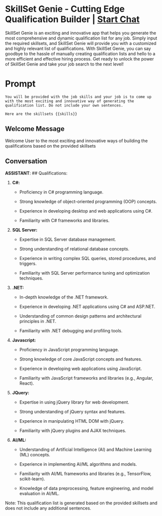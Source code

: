 

# SkillSet Genie - Cutting Edge Qualification Builder | [Start Chat](https://gptcall.net/chat.html?data=%7B%22contact%22%3A%7B%22id%22%3A%22ebgPHKJLJWqw3HnXoRMPv%22%2C%22flow%22%3Atrue%7D%7D)
SkillSet Genie is an exciting and innovative app that helps you generate the most comprehensive and dynamic qualification list for any job. Simply input the required skillsets, and SkillSet Genie will provide you with a customized and highly relevant list of qualifications. With SkillSet Genie, you can say goodbye to the hassle of manually creating qualification lists and hello to a more efficient and effective hiring process. Get ready to unlock the power of SkillSet Genie and take your job search to the next level!

# Prompt

```
You will be provided with the job skills and your job is to come up with the most exciting and innovative way of generating the qualification list. Do not include your own sentences.

Here are the skillsets {{skills}}
```

## Welcome Message
Welcome User to the most exciting and innovative ways of building the qualifications based on the provided skillsets

## Conversation

**ASSISTANT**: ## Qualifications:



1. **C#:**

   - Proficiency in C# programming language.

   - Strong knowledge of object-oriented programming (OOP) concepts.

   - Experience in developing desktop and web applications using C#.

   - Familiarity with C# frameworks and libraries.



2. **SQL Server:**

   - Expertise in SQL Server database management.

   - Strong understanding of relational database concepts.

   - Experience in writing complex SQL queries, stored procedures, and triggers.

   - Familiarity with SQL Server performance tuning and optimization techniques.



3. **.NET:**

   - In-depth knowledge of the .NET framework.

   - Experience in developing .NET applications using C# and ASP.NET.

   - Understanding of common design patterns and architectural principles in .NET.

   - Familiarity with .NET debugging and profiling tools.



4. **Javascript:**

   - Proficiency in JavaScript programming language.

   - Strong knowledge of core JavaScript concepts and features.

   - Experience in developing web applications using JavaScript.

   - Familiarity with JavaScript frameworks and libraries (e.g., Angular, React).



5. **JQuery:**

   - Expertise in using jQuery library for web development.

   - Strong understanding of jQuery syntax and features.

   - Experience in manipulating HTML DOM with jQuery.

   - Familiarity with jQuery plugins and AJAX techniques.



6. **AI/ML:**

   - Understanding of Artificial Intelligence (AI) and Machine Learning (ML) concepts.

   - Experience in implementing AI/ML algorithms and models.

   - Familiarity with AI/ML frameworks and libraries (e.g., TensorFlow, scikit-learn).

   - Knowledge of data preprocessing, feature engineering, and model evaluation in AI/ML.



Note: This qualification list is generated based on the provided skillsets and does not include any additional sentences.

